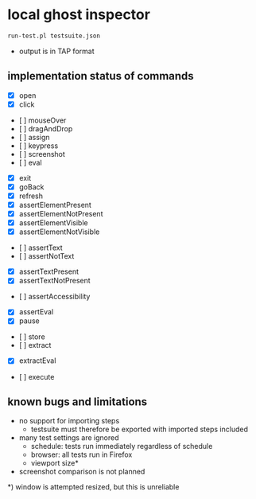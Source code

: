 # local ghost inspector

```sh
run-test.pl testsuite.json
```

- output is in TAP format

## implementation status of commands

- [x] open
- [x] click
- [ ] mouseOver
- [ ] dragAndDrop
- [ ] assign
- [ ] keypress
- [ ] screenshot
- [ ] eval
- [x] exit
- [x] goBack
- [x] refresh
- [x] assertElementPresent
- [x] assertElementNotPresent
- [x] assertElementVisible
- [x] assertElementNotVisible
- [ ] assertText
- [ ] assertNotText
- [x] assertTextPresent
- [x] assertTextNotPresent
- [ ] assertAccessibility
- [x] assertEval
- [x] pause
- [ ] store
- [ ] extract
- [x] extractEval
- [ ] execute

## known bugs and limitations

- no support for importing steps
    - testsuite must therefore be exported with imported steps included
- many test settings are ignored
    - schedule: tests run immediately regardless of schedule
    - browser: all tests run in Firefox
    - viewport size\*
- screenshot comparison is not planned

\*) window is attempted resized, but this is unreliable
